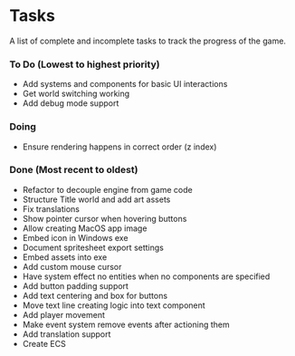 # Tasks
A list of complete and incomplete tasks to track the progress of the game.

### To Do (Lowest to highest priority)
- Add systems and components for basic UI interactions
- Get world switching working
- Add debug mode support

### Doing
- Ensure rendering happens in correct order (z index)

### Done (Most recent to oldest)
- Refactor to decouple engine from game code
- Structure Title world and add art assets
- Fix translations
- Show pointer cursor when hovering buttons
- Allow creating MacOS app image
- Embed icon in Windows exe
- Document spritesheet export settings
- Embed assets into exe
- Add custom mouse cursor
- Have system effect no entities when no components are specified
- Add button padding support
- Add text centering and box for buttons
- Move text line creating logic into text component
- Add player movement
- Make event system remove events after actioning them
- Add translation support
- Create ECS